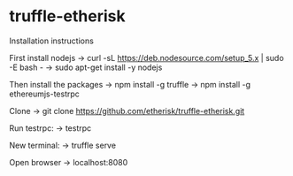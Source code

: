 # truffle-etherisk

Installation instructions

First install nodejs
-> curl -sL https://deb.nodesource.com/setup_5.x | sudo -E bash -
-> sudo apt-get install -y nodejs

Then install the packages
-> npm install -g truffle
-> npm install -g ethereumjs-testrpc

Clone
-> git clone https://github.com/etherisk/truffle-etherisk.git

Run testrpc:
-> testrpc

New terminal:
-> truffle serve

Open browser
-> localhost:8080